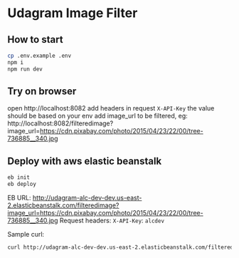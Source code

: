 # Udagram Image Filter

## How to start 
```sh
cp .env.example .env
npm i
npm run dev
```

## Try on browser
open http://localhost:8082
add headers in request `X-API-Key` the value should be based on your env
add image_url to be filtered, eg: http://localhost:8082/filteredimage?image_url=https://cdn.pixabay.com/photo/2015/04/23/22/00/tree-736885__340.jpg

## Deploy with aws elastic beanstalk
```sh
eb init
eb deploy
```

EB URL: http://udagram-alc-dev-dev.us-east-2.elasticbeanstalk.com/filteredimage?image_url=https://cdn.pixabay.com/photo/2015/04/23/22/00/tree-736885__340.jpg
Request headers: `X-API-Key`: `alcdev`

Sample curl: 
```sh
curl http://udagram-alc-dev-dev.us-east-2.elasticbeanstalk.com/filteredimage?image_url=https://cdn.pixabay.com/photo/2015/04/23/22/00/tree-736885__340.jpg -H "X-API-Key: alcdev" --output test.png
```